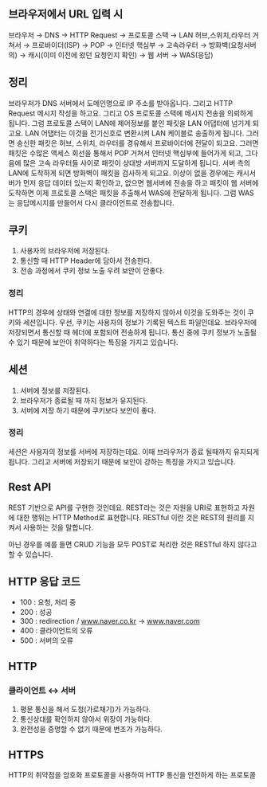 ## 브라우저에서 URL 입력 시
브라우저 → DNS → HTTP Request → 프로토콜 스택 → LAN 허브,스위치,라우터 거쳐서 → 프로바이더(ISP) → POP → 인터넷 핵심부 → 고속라우터 → 방화벽(요청서버의) → 캐시(이미 이전에 왔던 요청인지    확인) → 웹 서버 → WAS(응답)
  
## 정리
브라우저가 DNS 서버에서 도메인명으로 IP 주소를 받아옵니다. 그리고 HTTP Request 메시지 작성을 하고요. 그리고 OS 프로토콜 스택에 메시지 전송을 의뢰하게 됩니다. 그럼 프로토콜 스택이 LAN에 제어정보를 붙인 패킷을 LAN 어댑터에 넘기게 되고요. LAN 어댑터는 이것을 전기신호로 변환시켜 LAN 케이블로 송출하게 됩니다. 그러면 송신한 패킷은 허브, 스위치, 라우터를 경유해서 프로바이더에 전달이 되고요. 그러면 패킷은 수많은 액세스 회선을 통해서 POP 거쳐서 인터넷 핵심부에 들어가게 되고, 그다음에 많은 고속 라우터들 사이로 패킷이 상대방 서버까지 도달하게 됩니다. 서버 측의 LAN에 도착하게 되면 방화벽이 패킷을 검사하게 되고요. 이상이 없을 경우에는 캐시서버가 먼저 응답 데이터 있는지 확인하고, 없으면 웹서버에 전송을 하고 패킷이 웹 서버에 도착하면 이제 프로토콜 스택은 패킷을 추출해서 WAS에 전달하게 됩니다. 그럼 WAS는 응답메시지를 만들어서 다시 클라이언트로 전송합니다.

## 쿠키
1. 사용자의 브라우저에 저장된다.
2. 통신할 때 HTTP Header에 담아서 전송한다.
3. 전송 과정에서 쿠키 정보 노출 우려 보안이 안좋다.
 
### 정리
HTTP의 경우에 상태와 연결에 대한 정보를 저장하지 않아서 이것을 도와주는 것이 쿠키와 세션입니다. 우선, 쿠키는 사용자의 정보가 기록된 텍스트 파일인데요. 브라우저에 저장되면서 통신할 때 헤더에 포함되어 전송하게 됩니다. 통신 중에 쿠키 정보가 노출될 수 있기 때문에 보안이 취약하다는 특징을 가지고 있습니다.

## 세션
1. 서버에 정보를 저장된다.
2. 브라우저가 종료될 때 까지 정보가 유지된다.
3. 서버에 저장 하기 때문에 쿠키보다 보안이 좋다.

### 정리
세션은 사용자의 정보를 서버에 저장하는데요. 이때 브라우저가 종료 될때까지 유지되게 됩니다. 그리고 서버에 저장되기 때문에 보안이 강하는 특징을 가지고 있습니다.

## Rest API
REST 기반으로 API를 구현한 것인데요. REST라는 것은 자원을 URI로 표현하고 자원에 대한 행위는 HTTP Method로 표현합니다. RESTful 이란 것은 REST의 원리를 지켜서 사용하는 것을 말합니다.

아닌 경우를 예를 들면 CRUD 기능을 모두 POST로 처리한 것은 RESTful 하지 않다고 할 수 있습니다.

## HTTP 응답 코드
- 100 : 요청, 처리 중
- 200 : 성공
- 300 : redirection / www.naver.co.kr → www.naver.com 
- 400 : 클라이언트의 오류
- 500 : 서버의 오류

## HTTP
### 클라이언트 ↔ 서버
1. 평문 통신을 해서 도청(가로채기)가 가능하다.
2. 통신상대를 확인하지 않아서 위장이 가능하다.
3. 완전성을 증명할 수 없기 때문에 변조가 가능하다.

## HTTPS
HTTP의 취약점을 암호화 프로토콜을 사용하여 HTTP 통신을 안전하게 하는 프로토콜








